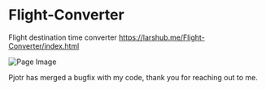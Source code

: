 # Flight-Converter
Flight destination time converter
https://larshub.me/Flight-Converter/index.html

![Page Image](https://i.imgur.com/3Sw2nog.png)

Pjotr has merged a bugfix with my code, thank you for reaching out to me.
